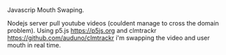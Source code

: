 Javascrip Mouth Swaping.

Nodejs server pull youtube videos (couldent manage to cross the domain problem).
Using p5.js https://p5js.org and clmtrackr https://github.com/auduno/clmtrackr i'm swapping the video and user
mouth in real time.